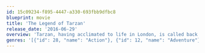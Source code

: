 ```yaml
---
id: 15c09234-f895-4447-a330-693fbb9dfbc8
blueprint: movie
title: 'The Legend of Tarzan'
release_date: '2016-06-29'
overview: 'Tarzan, having acclimated to life in London, is called back to his former home in the jungle to investigate the activities at a mining encampment.'
genres: '[{"id": 28, "name": "Action"}, {"id": 12, "name": "Adventure"}]'
---
```

